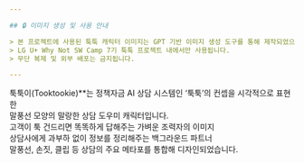 ```yaml
---

## 🔒 이미지 생성 및 사용 안내

> 본 프로젝트에 사용된 툭툭 캐릭터 이미지는 GPT 기반 이미지 생성 도구를 통해 제작되었으며   
> LG U+ Why Not SW Camp 7기 툭툭 프로젝트 내에서만 사용됩니다.  
> 무단 복제 및 외부 배포는 금지됩니다.

---
```


툭툭이(Tooktookie)**는 정책자금 AI 상담 시스템인 ‘툭툭’의 컨셉을 시각적으로 표현한   
말풍선 모양의 말랑한 상담 도우미 캐릭터입니다.   
고객이 툭 건드리면 똑똑하게 답해주는 가벼운 조력자의 이미지   
상담사에게 과부하 없이 정보를 정리해주는 백그라운드 파트너   
말풍선, 손짓, 클립 등 상담의 주요 메타포를 통합해 디자인되었습니다.   

